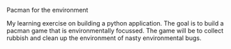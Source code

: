Pacman for the environment

My learning exercise on building a python application. The goal is to build a pacman game that is environmentally focussed. The game will be to collect rubbish and clean up the environment of nasty environmental bugs.
